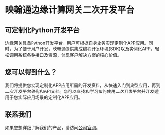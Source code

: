 # 映翰通边缘计算网关二次开发平台
## 可定制化Python开发平台
边缘网关具备Python开发平台，用户可根据自身业务实现定制化APP应用。同时，为了便于用户开发，映翰通提供集成编程开发环境(SDK)以及实例化APP，轻松调用系统各种接口及资源，体现客户解决方案的核心价值。
## 您可以得到什么？
我们将提供您实现定制化APP应用所需的开发资料，从快速入门到典型应用，再到二次开发平台架构和API文档。您可以查找和学习如何使用二次开发平台并开发适用于您实际应用场景的定制化APP应用。
## 联系我们
如果您想详细了解我们的产品，请访问[公司官网](https://www.inhand.com.cn/)。
